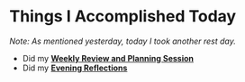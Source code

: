 # Things I Accomplished Today

_Note: As mentioned yesterday, today I took another rest day._

- Did my **[Weekly Review and Planning Session](../../Routines/personal-health-and-wellness-routine-2024.md)**
- Did my **[Evening Reflections](../../Routines/evening-reflections.md)**
